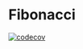 # Fibonacci
[![codecov](https://codecov.io/gh/CaH4aZzz/Fibonacci/branch/master/graph/badge.svg)](https://codecov.io/gh/CaH4aZzz/Fibonacci)
